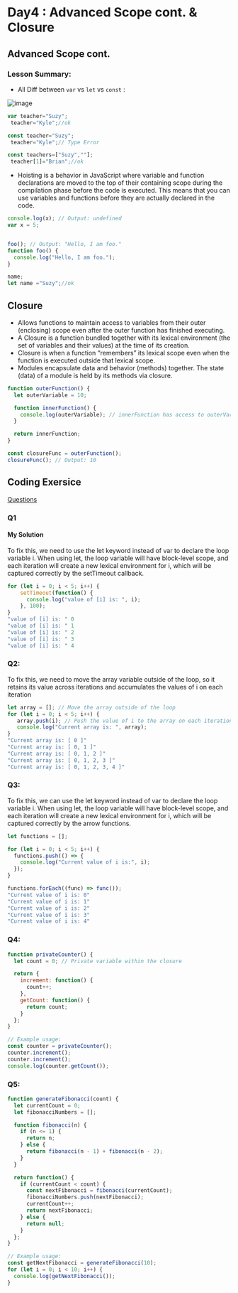 # Day4 : Advanced Scope cont. & Closure
## Advanced Scope cont.
### Lesson Summary:
- All Diff between `var` vs `let` vs `const` : 


![image](https://github.com/suzanayesh2/Mastering-JavaScript-in-20-Days/assets/138245896/edadad99-a233-4f8a-8108-26e52f1442ca)

```javascript
var teacher="Suzy";
 teacher="Kyle";//ok

const teacher="Suzy";
 teacher="Kyle";// Type Error

const teachers=["Suzy",""];
 teacher[1]="Brian";//ok

```
- Hoisting is a behavior in JavaScript where variable and function declarations are moved to the top of their containing scope during the compilation phase before the code is executed. This means that you can use variables and functions before they are actually declared in the code.
```javascript
console.log(x); // Output: undefined
var x = 5;


```
```javascript

foo(); // Output: "Hello, I am foo."
function foo() {
  console.log("Hello, I am foo.");
}
```
```javascript
name;
let name ="Suzy";//ok
```
## Closure
- Allows functions to maintain access to variables from their outer (enclosing) scope even after the outer function has finished executing. 
- A Closure is a function bundled together with its lexical environment (the set of variables and their values) at the time of its creation.
- Closure is when a function “remembers” its lexical scope even when the function is executed outside that lexical scope.
- Modules encapsulate data and behavior (methods) together. The state (data) of a module is held by its methods via closure.
```javascript
function outerFunction() {
  let outerVariable = 10;

  function innerFunction() {
    console.log(outerVariable); // innerFunction has access to outerVariable
  }

  return innerFunction;
}

const closureFunc = outerFunction();
closureFunc(); // Output: 10

```
## Coding Exersice
[Questions](https://github.com/orjwan-alrajaby/gsg-expressjs-backend-training-2023/blob/main/learning-sprint-1/week3-day4-tasks/tasks.md)
### Q1
#### My Solution
To fix this, we need to use the let keyword instead of var to declare the loop variable i. When using let, the loop variable will have block-level scope, and each iteration will create a new lexical environment for i, which will be captured correctly by the setTimeout callback.
```javascript
for (let i = 0; i < 5; i++) {
    setTimeout(function() {
      console.log("value of [i] is: ", i);
    }, 100);
}
"value of [i] is: " 0
"value of [i] is: " 1
"value of [i] is: " 2
"value of [i] is: " 3
"value of [i] is: " 4

```
### Q2:
To fix this, we need to move the array variable outside of the loop, so it retains its value across iterations and accumulates the values of i on each iteration
```javascript
let array = []; // Move the array outside of the loop
for (let i = 0; i < 5; i++) {
   array.push(i); // Push the value of i to the array on each iteration
   console.log("Current array is: ", array);
}
"Current array is: [ 0 ]"
"Current array is: [ 0, 1 ]"
"Current array is: [ 0, 1, 2 ]"
"Current array is: [ 0, 1, 2, 3 ]"
"Current array is: [ 0, 1, 2, 3, 4 ]"

```

### Q3:
To fix this, we can use the let keyword instead of var to declare the loop variable i. When using let, the loop variable will have block-level scope, and each iteration will create a new lexical environment for i, which will be captured correctly by the arrow functions.
```javascript
let functions = [];

for (let i = 0; i < 5; i++) {
  functions.push(() => {
    console.log("Current value of i is:", i);
  });
}

functions.forEach((func) => func());
"Current value of i is: 0"
"Current value of i is: 1"
"Current value of i is: 2"
"Current value of i is: 3"
"Current value of i is: 4"

```
### Q4:
```javascript
function privateCounter() {
  let count = 0; // Private variable within the closure

  return {
    increment: function() {
      count++;
    },
    getCount: function() {
      return count;
    }
  };
}

// Example usage:
const counter = privateCounter();
counter.increment();
counter.increment();
console.log(counter.getCount()); 

```
### Q5:
```javascript
function generateFibonacci(count) {
  let currentCount = 0;
  let fibonacciNumbers = [];

  function fibonacci(n) {
    if (n <= 1) {
      return n;
    } else {
      return fibonacci(n - 1) + fibonacci(n - 2);
    }
  }

  return function() {
    if (currentCount < count) {
      const nextFibonacci = fibonacci(currentCount);
      fibonacciNumbers.push(nextFibonacci);
      currentCount++;
      return nextFibonacci;
    } else {
      return null;
    }
  };
}

// Example usage:
const getNextFibonacci = generateFibonacci(10);
for (let i = 0; i < 10; i++) {
  console.log(getNextFibonacci());
}

```
